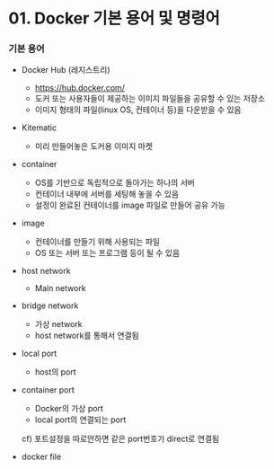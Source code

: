 # 01. Docker 기본 용어 및 명령어

### 기본 용어

- Docker Hub (레지스트리)
  - https://hub.docker.com/
  - 도커 또는 사용자들이 제공하는 이미지 파일들을 공유할 수 있는 저장소
  - 이미지 형태의 파일(linux OS, 컨테이너 등)을 다운받을 수 있음
- Kitematic
  - 미리 만들어놓은 도커용 이미지 마켓
- container
  - OS를 기반으로 독립적으로 돌아가는 하나의 서버
  - 컨테이너 내부에 서버를 세팅해 놓을 수 있음
  - 설정이 완료된 컨테이너를 image 파일로 만들어 공유 가능
- image
  - 컨테이너를 만들기 위해 사용되는 파일
  - OS 또는 서버 또는 프로그램 등이 될 수 있음
- host network
  - Main network
- bridge network
  - 가상 network
  - host network를 통해서 연결됨

- local port

  - host의 port

- container port

  - Docker의 가상 port
  - local port의 연결되는 port 

  cf) 포트설정을 따로안하면 같은 port번호가 direct로 연결됨 

- docker file